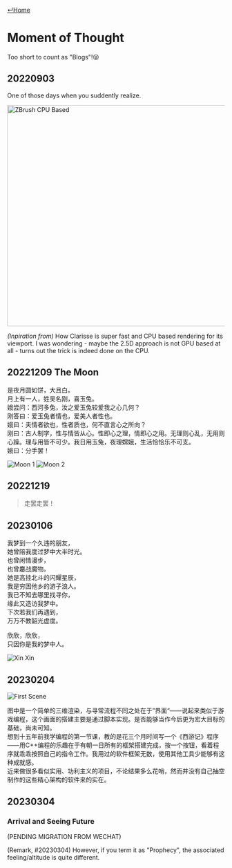 [↵Home](https://www.totalimagine.com/)

# Moment of Thought

Too short to count as "Blogs"!😝

## 20220903

One of those days when you suddently realize.

<img alt="ZBrush CPU Based" width="512" src="https://images.totalimagine.com/zbrush-cpu-based.jpg"/>

*(Inpiration from)* How Clarisse is super fast and CPU based rendering for its viewport. I was wondering - maybe the 2.5D approach is not GPU based at all - turns out the trick is indeed done on the CPU.

## 20221209 The Moon

是夜月圆如饼，大且白。  
月上有一人，姓吴名刚，喜玉兔。  
娥尝问：西河多兔，汝之爱玉兔较爱我之心几何？  
刚答曰：爱玉兔者情也，爱美人者性也。  
娥曰：夫情者欲也，性者质也，何不直言心之所向？  
刚曰：古人制字，性与情皆从心。性即心之理，情即心之用。无理则心乱，无用则心躁。理与用皆不可少。我日用玉兔，夜理嫦娥，生活恰恰乐不可支。  
娥曰：分手罢！  

<img alt="Moon 1" max-height="512" src="https://images.totalimagine.com/Photos/Astronomy/20221209-Moon-1.jpg"/>
<img alt="Moon 2" max-height="512" src="https://images.totalimagine.com/Photos/Astronomy/20221209-Moon-2.jpg"/>

## 20221219

> 走罢走罢！

<!-- (Inspiration) Dream of Red Chamber -->

## 20230106

我梦到一个久违的朋友，  
她曾陪我度过梦中大半时光。  
也曾闲情漫步，  
也曾鏖战魔物。  
她是高挂北斗的闪耀星辰，  
我是穷困他乡的游子浪人。  
我已不知去哪里找寻你，  
缘此又造访我梦中。  
下次若我们再遇到，  
万万不教韶光虚度。  

欣欣，欣欣，  
只因你是我的梦中人。  

<img alt="Xin Xin" max-height="512" src="https://cdn.midjourney.com/e9059f81-85df-4fad-9a52-9ab7bfe41fc9/grid_0.png"/>

## 20230204

<img alt="First Scene" max-height="512" src="https://images.totalimagine.com/Renders/TheMatrix/20230204_Raytrix_AP_with_Tone_Mapping.jpg"/>

图中是一个简单的三维渲染，与寻常流程不同之处在于”界面“——说起来类似于游戏编程，这个画面的搭建主要是通过脚本实现。是否能够当作今后更为宏大目标的基础，尚未可知。  
想到十五年前我学编程的第一节课，教的是花三个月时间写一个《西游记》程序——用C++编程的乐趣在于有朝一日所有的框架搭建完成，按一个按钮，看着程序就乖乖按照自己的指令工作。我用过的软件框架无数，使用其他工具少能够有这种成就感。  
​近来做很多看似实用、功利主义的项目，不论结果多么花哨，然而并没有自己抽空制作的这些精心架构的软件来的实在。  

## 20230304

### Arrival and Seeing Future

(PENDING MIGRATION FROM WECHAT)

(Remark, #20230304) However, if you term it as "Prophecy", the associated feeling/altitude is quite different.